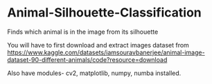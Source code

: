 # Animal-Silhouette-Classification
Finds which animal is in the image from its silhouette

You will have to first download and extract images dataset from
https://www.kaggle.com/datasets/iamsouravbanerjee/animal-image-dataset-90-different-animals/code?resource=download

Also have modules- cv2, matplotlib, numpy, numba installed.
